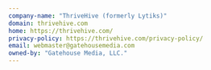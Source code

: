 ```yaml
---
company-name: "ThriveHive (formerly Lytiks)"
domain: thrivehive.com
home: https://thrivehive.com/
privacy-policy: https://thrivehive.com/privacy-policy/
email: webmaster@gatehousemedia.com
owned-by: "Gatehouse Media, LLC."
---
```




